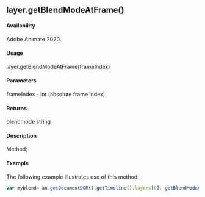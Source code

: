 ## layer.getBlendModeAtFrame()	

#### Availability

Adobe Animate 2020.

#### Usage

layer.getBlendModeAtFrame(frameIndex)		

#### Parameters

frameIndex - int (absolute frame index)	

#### Returns

blendmode string

#### Description

Method; 

#### Example

The following example illustrates use of this method:


```javascript
var myblend= an.getDocumentDOM().getTimeline().layers[0]. getBlendModeAtFrame (0);
```